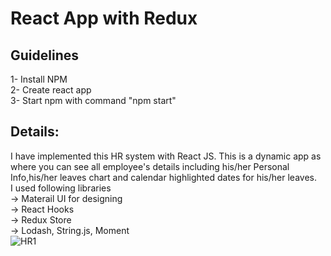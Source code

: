 # React App with Redux  
## Guidelines   
1- Install NPM  
2- Create react app  
3- Start npm with command "npm start"  

## Details:
I have implemented this HR system with React JS. This is a dynamic app as where you can see all employee's details including his/her Personal Info,his/her leaves chart and calendar highlighted dates for his/her leaves.  
I used following libraries  
-> Materail UI for designing  
-> React Hooks  
-> Redux Store  
-> Lodash, String.js, Moment  
![HR1](https://user-images.githubusercontent.com/67542561/122548596-00d4c200-d04b-11eb-9104-ff6f33a88794.jpg)

